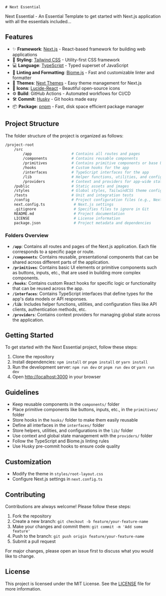     # Next Essential

Next Essential - An Essential Template to get started with Next.js application with all the essentials included...

## Features

- ✨ **Framework**: [Next.js](https://nextjs.org/) - React-based framework for building web applications
- 🚀 **Styling**: [Tailwind CSS](https://tailwindcss.com/) - Utility-first CSS framework
- 💻 **Language**: [TypeScript](https://www.typescriptlang.org/) - Typed superset of JavaScript
- 🧹 **Linting and Formatting**: [Biome.js](https://biomejs.dev/) - Fast and customizable linter and formatter
- 🎨 **Themes**: [Next Themes](https://github.com/pacocoursey/next-themes) - Easy theme management for Next.js
- 💄 **Icons**: [Lucide-React](https://lucide.dev/) - Beautiful open-source icons
- ⚙️ **Build**: GitHub Actions - Automated workflows for CI/CD
- 🛠 **Commit**: [Husky](https://typicode.github.io/husky/) - Git hooks made easy
- 📦 **Package**: [pnpm](https://pnpm.io/) - Fast, disk space efficient package manager

## Project Structure

The folder structure of the project is organized as follows:

```bash
/project-root
    /src
        /app                  # Contains all routes and pages
        /components           # Contains reusable components
        /primitives           # Contains primitive components or base UI elements
        /hooks                # Custom hooks for the app
        /interfaces           # TypeScript interfaces for the app
        /lib                  # Helper functions, utilities, and configuration files
        /providers            # Context and providers for app-wide state management
    /public                   # Static assets and images
    /styles                   # Global styles, TailwindCSS theme configuration
    /tests                    # Unit and integration tests
    /config                   # Project configuration files (e.g., Next.js config, environment settings)
    next.config.ts             # Next.js settings
    .gitignore                 # Specifies files to ignore in Git
    README.md                  # Project documentation
    LICENSE                    # License information
    package.json               # Project metadata and dependencies
```

### Folders Overview

- **`/app`**: Contains all routes and pages of the Next.js application. Each file corresponds to a specific page or route.
- **`/components`**: Contains reusable, presentational components that can be shared across different parts of the application.
- **`/primitives`**: Contains basic UI elements or primitive components such as buttons, inputs, etc., that are used in building more complex components.
- **`/hooks`**: Contains custom React hooks for specific logic or functionality that can be reused across the app.
- **`/interfaces`**: Contains TypeScript interfaces that define types for the app's data models or API responses.
- **`/lib`**: Includes helper functions, utilities, and configuration files like API clients, authentication methods, etc.
- **`/providers`**: Contains context providers for managing global state across the application.

## Getting Started

To get started with the Next Essential project, follow these steps:

1. Clone the repository
2. Install dependencies: `npm install` or `pnpm install` or `yarn install`
3. Run the development server: `npm run dev` or `pnpm run dev` or `yarn run dev`
4. Open [http://localhost:3000](http://localhost:3000) in your browser

## Guidelines

- Keep reusable components in the `components/` folder
- Place primitive components like buttons, inputs, etc., in the `primitives/` folder
- Store hooks in the `hooks/` folder to make them easily reusable
- Define all interfaces in the `interfaces/` folder
- Store helpers, utilities, and configurations in the `lib/` folder
- Use context and global state management with the `providers/` folder
- Follow the TypeScript and Biome.js linting rules
- Use Husky pre-commit hooks to ensure code quality

## Customization

- Modify the theme in `styles/root-layout.css`
- Configure Next.js settings in `next.config.ts`

## Contributing

Contributions are always welcome! Please follow these steps:

1. Fork the repository
2. Create a new branch: `git checkout -b feature/your-feature-name`
3. Make your changes and commit them: `git commit -m 'Add some feature'`
4. Push to the branch: `git push origin feature/your-feature-name`
5. Submit a pull request

For major changes, please open an issue first to discuss what you would like to change.

## License

This project is licensed under the MIT License. See the [LICENSE](LICENSE) file for more information.
